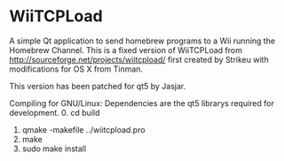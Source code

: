 WiiTCPLoad
==========

A simple Qt application to send homebrew programs to a Wii running the Homebrew Channel. This is a fixed version of WiiTCPLoad from http://sourceforge.net/projects/wiitcpload/ first created by Strikeu with modifications for OS X from Tinman.

This version has been patched for qt5 by Jasjar.

Compiling for GNU/Linux:
Dependencies are the qt5 librarys required for development.
0. cd build 
1. qmake -makefile ../wiitcpload.pro
2. make
3. sudo make install
